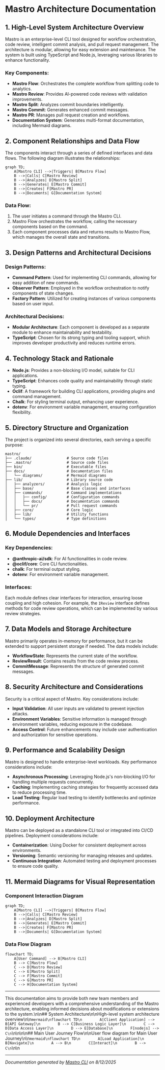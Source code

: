 <!---
This file was automatically generated by Mastro CLI
Generated on: 2025-08-12T04:33:00.396Z
Document type: architecture
Title: Architecture Documentation
References: .claude/settings.local.json, .mastro/analytics.json, lib/commands/config.d.ts, lib/commands/config.d.ts.map, lib/commands/config.js, lib/commands/config.js.map, lib/commands/config/init.d.ts, lib/commands/config/init.d.ts.map, lib/commands/config/init.js, lib/commands/config/init.js.map, lib/commands/config/interactive.d.ts, lib/commands/config/interactive.d.ts.map, lib/commands/config/interactive.js, lib/commands/config/interactive.js.map, lib/lib/config.d.ts, lib/lib/config.d.ts.map, lib/lib/config.js, lib/lib/config.js.map, mastro-vscode/.eslintrc.json, mastro-vscode/package-lock.json, mastro-vscode/package.json, mastro-vscode/tsconfig.json, src/commands/config.ts, src/commands/config/init.ts, src/commands/config/interactive.ts, src/lib/config.ts, bin/run.js, lib/index.d.ts, lib/index.d.ts.map, lib/index.js, lib/index.js.map, lib/analyzers/change-detector.d.ts, lib/analyzers/change-detector.d.ts.map, lib/analyzers/change-detector.js, lib/analyzers/change-detector.js.map, lib/analyzers/impact-analyzer.d.ts

To prevent this file from being overwritten, add custom content
between the CUSTOM_START and CUSTOM_END markers below.
--->

# Mastro Architecture Documentation

## 1. High-Level System Architecture Overview

Mastro is an enterprise-level CLI tool designed for workflow orchestration, code review, intelligent commit analysis, and pull request management. The architecture is modular, allowing for easy extension and maintenance. The system is built using TypeScript and Node.js, leveraging various libraries to enhance functionality.

### Key Components:
- **Mastro Flow**: Orchestrates the complete workflow from splitting code to analytics.
- **Mastro Review**: Provides AI-powered code reviews with validation improvements.
- **Mastro Split**: Analyzes commit boundaries intelligently.
- **Mastro Commit**: Generates enhanced commit messages.
- **Mastro PR**: Manages pull request creation and workflows.
- **Documentation System**: Generates multi-format documentation, including Mermaid diagrams.

## 2. Component Relationships and Data Flow

The components interact through a series of defined interfaces and data flows. The following diagram illustrates the relationships:

```mermaid
graph TD;
    A[Mastro CLI] -->|Triggers| B[Mastro Flow]
    B -->|Calls| C[Mastro Review]
    B -->|Analyzes| D[Mastro Split]
    B -->|Generates| E[Mastro Commit]
    B -->|Creates| F[Mastro PR]
    B -->|Documents| G[Documentation System]
```

### Data Flow:
1. The user initiates a command through the Mastro CLI.
2. Mastro Flow orchestrates the workflow, calling the necessary components based on the command.
3. Each component processes data and returns results to Mastro Flow, which manages the overall state and transitions.

## 3. Design Patterns and Architectural Decisions

### Design Patterns:
- **Command Pattern**: Used for implementing CLI commands, allowing for easy addition of new commands.
- **Observer Pattern**: Employed in the workflow orchestration to notify components of state changes.
- **Factory Pattern**: Utilized for creating instances of various components based on user input.

### Architectural Decisions:
- **Modular Architecture**: Each component is developed as a separate module to enhance maintainability and testability.
- **TypeScript**: Chosen for its strong typing and tooling support, which improves developer productivity and reduces runtime errors.

## 4. Technology Stack and Rationale

- **Node.js**: Provides a non-blocking I/O model, suitable for CLI applications.
- **TypeScript**: Enhances code quality and maintainability through static typing.
- **Oclif**: A framework for building CLI applications, providing plugins and command management.
- **Chalk**: For styling terminal output, enhancing user experience.
- **dotenv**: For environment variable management, ensuring configuration flexibility.

## 5. Directory Structure and Organization

The project is organized into several directories, each serving a specific purpose:

```
mastro/
├── .claude/                # Source code files
├── .mastro/                # Source code files
├── bin/                    # Executable files
├── docs/                   # Documentation files
│   └── diagrams/           # Mermaid diagrams
├── lib/                    # Library source code
│   ├── analyzers/          # Analysis logic
│   ├── base/               # Base classes and interfaces
│   ├── commands/           # Command implementations
│   │   ├── config/         # Configuration commands
│   │   ├── docs/           # Documentation commands
│   │   └── pr/             # Pull request commands
│   ├── core/               # Core logic
│   ├── lib/                # Utility functions
│   └── types/              # Type definitions
```

## 6. Module Dependencies and Interfaces

### Key Dependencies:
- **@anthropic-ai/sdk**: For AI functionalities in code review.
- **@oclif/core**: Core CLI functionalities.
- **chalk**: For terminal output styling.
- **dotenv**: For environment variable management.

### Interfaces:
Each module defines clear interfaces for interaction, ensuring loose coupling and high cohesion. For example, the `IReview` interface defines methods for code review operations, which can be implemented by various review strategies.

## 7. Data Models and Storage Architecture

Mastro primarily operates in-memory for performance, but it can be extended to support persistent storage if needed. The data models include:

- **WorkflowState**: Represents the current state of the workflow.
- **ReviewResult**: Contains results from the code review process.
- **CommitMessage**: Represents the structure of generated commit messages.

## 8. Security Architecture and Considerations

Security is a critical aspect of Mastro. Key considerations include:

- **Input Validation**: All user inputs are validated to prevent injection attacks.
- **Environment Variables**: Sensitive information is managed through environment variables, reducing exposure in the codebase.
- **Access Control**: Future enhancements may include user authentication and authorization for sensitive operations.

## 9. Performance and Scalability Design

Mastro is designed to handle enterprise-level workloads. Key performance considerations include:

- **Asynchronous Processing**: Leveraging Node.js's non-blocking I/O for handling multiple requests concurrently.
- **Caching**: Implementing caching strategies for frequently accessed data to reduce processing time.
- **Load Testing**: Regular load testing to identify bottlenecks and optimize performance.

## 10. Deployment Architecture

Mastro can be deployed as a standalone CLI tool or integrated into CI/CD pipelines. Deployment considerations include:

- **Containerization**: Using Docker for consistent deployment across environments.
- **Versioning**: Semantic versioning for managing releases and updates.
- **Continuous Integration**: Automated testing and deployment processes to ensure code quality.

## 11. Mermaid Diagrams for Visual Representation

### Component Interaction Diagram

```mermaid
graph TD;
    A[Mastro CLI] -->|Triggers| B[Mastro Flow]
    B -->|Calls| C[Mastro Review]
    B -->|Analyzes| D[Mastro Split]
    B -->|Generates| E[Mastro Commit]
    B -->|Creates| F[Mastro PR]
    B -->|Documents| G[Documentation System]
```

### Data Flow Diagram

```mermaid
flowchart TD;
    A[User Command] --> B[Mastro CLI]
    B --> C[Mastro Flow]
    C --> D[Mastro Review]
    C --> E[Mastro Split]
    C --> F[Mastro Commit]
    C --> G[Mastro PR]
    C --> H[Documentation System]
```

---

This documentation aims to provide both new team members and experienced developers with a comprehensive understanding of the Mastro architecture, enabling informed decisions about modifications or extensions to the system.\n\n## System Architecture\n\nHigh-level system architecture overview\n\n```mermaid\nflowchart TD\n        A[Client Application] --> B[API Gateway]\n        B --> C[Business Logic Layer]\n        C --> D[Data Access Layer]\n        D --> E[Database]\n        F[nodejs] --> C\n```\n\n\n\n## Main User Journey Flow\n\nUser flow diagram for Main User Journey\n\n```mermaid\nflowchart TD\n        A[Load Application]\n        B[Navigate]\n        A --> B\n        C[Interact]\n        B --> C\n```\n\n

---

<!-- CUSTOM_START -->
<!-- Add your custom content here - it will be preserved during regeneration -->
<!-- CUSTOM_END -->

*Documentation generated by [Mastro CLI](https://github.com/your-org/mastro) on 8/12/2025*